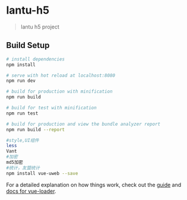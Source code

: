 # lantu-h5

> lantu h5 project

## Build Setup

``` bash
# install dependencies
npm install

# serve with hot reload at localhost:8080
npm run dev

# build for production with minification
npm run build

# build for test with minification
npm run test

# build for production and view the bundle analyzer report
npm run build --report
```

``` bash
#style,UI组件
less
Vant
#加密
md5加密
#统计，友盟统计
npm install vue-uweb --save
```

For a detailed explanation on how things work, check out the [guide](http://vuejs-templates.github.io/webpack/) and [docs for vue-loader](http://vuejs.github.io/vue-loader).
